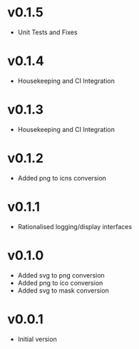# v0.1.5
* Unit Tests and Fixes

# v0.1.4
* Housekeeping and CI Integration

# v0.1.3
* Housekeeping and CI Integration

# v0.1.2
* Added png to icns conversion

# v0.1.1
* Rationalised logging/display interfaces

# v0.1.0
* Added svg to png conversion
* Added png to ico conversion
* Added svg to mask conversion

# v0.0.1
* Initial version

